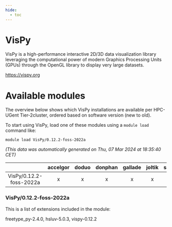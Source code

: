 ```yaml
---
hide:
  - toc
---
```


VisPy
=====


VisPy is a high-performance interactive 2D/3D data visualization library leveraging the computational power of modern Graphics Processing Units (GPUs) through the OpenGL library to display very large datasets.

https://vispy.org
# Available modules


The overview below shows which VisPy installations are available per HPC-UGent Tier-2cluster, ordered based on software version (new to old).

To start using VisPy, load one of these modules using a `module load` command like:

```shell
module load VisPy/0.12.2-foss-2022a
```

*(This data was automatically generated on Thu, 07 Mar 2024 at 18:35:40 CET)*  

| |accelgor|doduo|donphan|gallade|joltik|skitty|
| :---: | :---: | :---: | :---: | :---: | :---: | :---: |
|VisPy/0.12.2-foss-2022a|x|x|x|x|x|x|


### VisPy/0.12.2-foss-2022a

This is a list of extensions included in the module:

freetype_py-2.4.0, hsluv-5.0.3, vispy-0.12.2